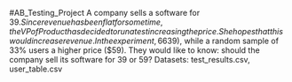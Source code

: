 #AB_Testing_Project
A company sells a software for $39. Since revenue has been flat for some time, the VP of Product has decided to run a test increasing the price. She hopes that this would increase revenue. In the experiment, 66% of the users have seen the old price ($39), while a random sample of 33% users a higher price ($59).
They would like to know: should the company sell its software for 39 or 59?
Datasets: test_results.csv, user_table.csv 
